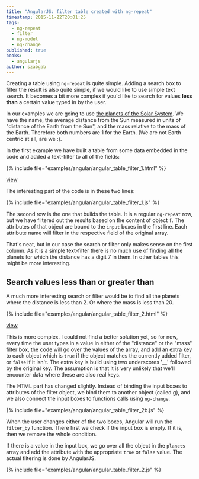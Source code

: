 ```yaml
---
title: "AngularJS: filter table created with ng-repeat"
timestamp: 2015-11-22T20:01:25
tags:
  - ng-repeat
  - filter
  - ng-model
  - ng-change
published: true
books:
  - angularjs
author: szabgab
---
```



Creating a table using `ng-repeat` is quite simple. Adding a search box to filter the result is also quite simple,
if we would like to use simple text search. It becomes a bit more complex if you'd like to search for values <b>less than</b>
a certain value typed in by the user.


In our examples we are going to use [the planets of the Solar System](https://en.wikipedia.org/wiki/Solar_System).
We have the name, the average distance from the Sun measured in units of "distance of the Earth from the Sun",
and the mass relative to the mass of the Earth. Therefore both numbers are 1 for the Earth. (We are not Earth centric at all, are we :).

In the first example we have built a table from some data embedded in the code and added a text-filter to all of the fields:

{% include file="examples/angular/angular_table_filter_1.html" %}

[view](examples/angular/angular_table_filter_1.html)


The interesting part of the code is in these two lines:

{% include file="examples/angular/angular_table_filter_1.js" %}

The second row is the one that builds the table. It is a regular `ng-repeat` row, but we have
filtered out the results based on the content of object `f`. The attributes of that object are
bound to the `input` boxes in the first line. Each attribute name will filter in the respective
field of the original array.

That's neat, but in our case the search or filter only makes sense on the first column. As it is a simple text-filter
there is no much use of finding all the planets for which the distance has a digit 7 in them. In other tables this
might be more interesting.


## Search values less than or greater than

A much more interesting search or filter would be to find all the planets where the distance is less than 2.
Or where the mass is less than 20.

{% include file="examples/angular/angular_table_filter_2.html" %}

[view](examples/angular/angular_table_filter_2.html)

This is more complex. I could not find a better solution yet, so for now, every time the user types in a value in either of the "distance"
or the "mass" filter box, the code will go over the values of the array, and add an extra key to each object which is `true` if the
object matches the currently added filter, or `false` if it isn't. The extra key is build using two underscores '__' followed by
the original key. The assumption is that it is very unlikely that we'll encounter data where these are also real keys.

The HTML part has changed slightly. Instead of binding the input boxes to attributes of the filter object, we bind them to another object (called g),
and we also connect the input boxes to functions calls using `ng-change`.

{% include file="examples/angular/angular_table_filter_2b.js" %}

When the user changes either of the two boxes, Angular will run the `filter_by` function. There first we check if the input box is empty.
If it is, then we remove the whole condition.

If there is a value in the input box, we go over all the object in the `planets` array and add the attribute with the appropriate `true`
or `false` value. The actual filtering is done by AngularJS.

{% include file="examples/angular/angular_table_filter_2.js" %}


